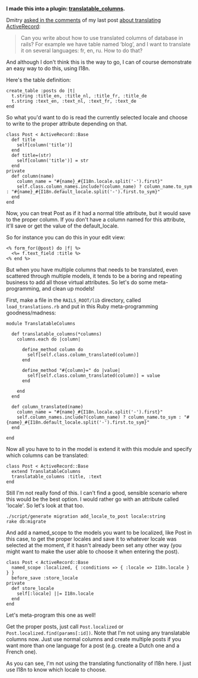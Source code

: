**I made this into a plugin: [translatable_columns](/plugin-translatable_columns).**

Dmitry [asked in the comments](/translating-activerecord#comment-96) of my last post [about translating ActiveRecord](/translating-activerecord):

> Can you write about how to use translated columns of database in rails? For example we have table named ‘blog’, and I want to translate it on several languages: fr, en, ru. How to do that?

And although I don't think this is the way to go, I can of course demonstrate an easy way to do this, using I18n.

Here's the table definition:

    create_table :posts do |t|
      t.string :title_en, :title_nl, :title_fr, :title_de
      t.string :text_en, :text_nl, :text_fr, :text_de
    end

So what you'd want to do is read the currently selected locale and choose to write to the proper attribute depending on that.

    class Post < ActiveRecord::Base
      def title
        self[column('title')]
      end
      def title=(str)
        self[column('title')] = str
      end
    private
      def column(name)
        column_name = "#{name}_#{I18n.locale.split('-').first}"
        self.class.column_names.include?(column_name) ? column_name.to_sym : "#{name}_#{I18n.default_locale.split('-').first.to_sym}"
      end
    end

Now, you can treat Post as if it had a normal title attribute, but it would save to the proper column. If you don't have a column named for this attribute, it'll save or get the value of the default_locale.

So for instance you can do this in your edit view:

    <% form_for(@post) do |f| %>
      <%= f.text_field :title %>
    <% end %>

But when you have multiple columns that needs to be translated, even scattered through multiple models, it tends to be a boring and repeating business to add all those virtual attributes. So let's do some meta-programming, and clean up models!

First, make a file in the `RAILS_ROOT/lib` directory, called `load_translations.rb` and put in this Ruby meta-programming goodness/madness:

    module TranslatableColumns

      def translatable_columns(*columns)
        columns.each do |column|

          define_method column do
            self[self.class.column_translated(column)]
          end

          define_method "#{column}=" do |value|
            self[self.class.column_translated(column)] = value
          end

        end
      end

      def column_translated(name)
        column_name = "#{name}_#{I18n.locale.split('-').first}"
        self.column_names.include?(column_name) ? column_name.to_sym : "#{name}_#{I18n.default_locale.split('-').first.to_sym}"
      end

    end

Now all you have to to in the model is extend it with this module and specify which columns can be translated:

    class Post < ActiveRecord::Base
      extend TranslatableColumns
      translatable_columns :title, :text
    end

Still I'm not really fond of this. I can't find a good, sensible scenario where this would be the best option. I would rather go with an attribute called 'locale'. So let's look at that too.

    ./script/generate migration add_locale_to_post locale:string
    rake db:migrate

And add a named_scope to the models you want to be localized, like Post in this case, to get the proper locales and save it to whatever locale was selected at the moment, if it hasn't already been set any other way (you might want to make the user able to choose it when entering the post).

    class Post < ActiveRecord::Base
      named_scope :localized, { :conditions => { :locale => I18n.locale } } }
      before_save :store_locale
    private
      def store_locale
        self[:locale] ||= I18n.locale
      end
    end

Let's meta-program this one as well!

Get the proper posts, just call `Post.localized` or `Post.localized.find(params[:id])`. Note that I'm not using any translatable columns now. Just use normal columns and create multiple posts if you want more than one language for a post (e.g. create a Dutch one and a French one).

As you can see, I'm not using the translating functionality of I18n here. I just use I18n to know which locale to choose.
